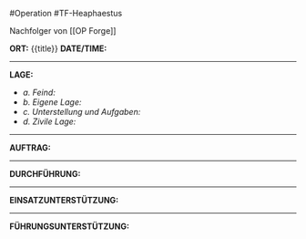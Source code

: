 #Operation  #TF-Heaphaestus

Nachfolger von [[OP Forge]]

**ORT:** {{title}}
**DATE/TIME:**

---
**LAGE:**
- *a. Feind:*
- *b. Eigene Lage:*
- *c. Unterstellung und Aufgaben:*
- *d. Zivile Lage:*

---
**AUFTRAG:**

---
**DURCHFÜHRUNG:**

---
**EINSATZUNTERSTÜTZUNG:**

---
**FÜHRUNGSUNTERSTÜTZUNG:**

